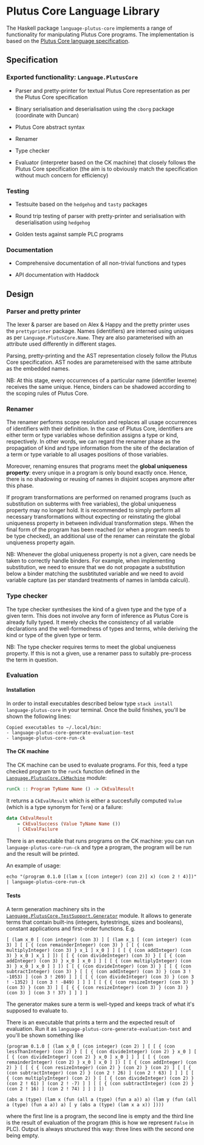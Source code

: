 # Plutus Core Language Library

The Haskell package `language-plutus-core` implements a range of functionality for manipulating Plutus Core programs. The implementation is based on the [Plutus Core language specification](https://github.com/input-output-hk/plutus-prototype/tree/master/docs/plutus-core).

## Specification

### Exported functionality: `Language.PlutusCore`

* Parser and pretty-printer for textual Plutus Core representation as per the Plutus Core specification

* Binary serialisation and deserialisation using the `cborg` package (coordinate with Duncan)

* Plutus Core abstract syntax

* Renamer

* Type checker

* Evaluator (interpreter based on the CK machine) that closely follows the Plutus Core specification (the aim is to obviously match the specification without much concern for efficiency)

### Testing

* Testsuite based on the `hedgehog` and `tasty` packages

* Round trip testing of parser with pretty-printer and serialisation with deserialisation using `hedgehog`

* Golden tests against sample PLC programs

### Documentation

* Comprehensive documentation of all non-trivial functions and types

* API documentation with Haddock

## Design

### Parser and pretty printer

The lexer & parser are based on Alex & Happy and the pretty printer uses the `prettyprinter` package. Names (identifiers) are interned using uniques as per `Language.PlutusCore.Name`. They are also parameterised with an attribute used differently in different stages.

Parsing, pretty-printing and the AST representation closely follow the Plutus Core specification. AST nodes are parametereised with the same attribute as the embedded names.

NB: At this stage, every occurrences of a particular name (identifier lexeme) receives the same unique. Hence, binders can be shadowed according to the scoping rules of Plutus Core.

### Renamer

The renamer performs scope resolution and replaces all usage occurrences of identifiers with their definition. In the case of Plutus Core, identifiers are either term or type variables whose definition assigns a type or kind, respectively. In other words, we can regard the renamer phase as the propagation of kind and type information from the site of the declaration of a term or type variable to all usages positions of those variables.

Moreover, renaming ensures that programs meet the **global uniqueness property**: every unique in a program is only bound exactly once. Hence, there is no shadowing or reusing of names in disjoint scopes anymore after this phase.

If program transformations are performed on renamed programs (such as substitution on subterms with free variables), the global uniqueness property may no longer hold. It is recommended to simply perform all necessary transformations without expecting or reinstating the global uniqueness property in between individual transformation steps. When the final form of the program has been reached (or when a program needs to be type checked), an additional use of the renamer can reinstate the global unqiueness property again.

NB: Whenever the global uniqueness property is not a given, care needs be taken to correctly handle binders. For example, when implementing substitution, we need to ensure that we do not propagate a substitution below a binder matching the susbtituted variable and we need to avoid variable capture (as per standard treatments of names in lambda calculi).

### Type checker

The type checker synthesises the kind of a given type and the type of a given term. This does not involve any form of inference as Plutus Core is already fully typed. It merely checks the consistency of all variable declarations and the well-formedness of types and terms, while deriving the kind or type of the given type or term.

NB: The type checker requires terms to meet the global unqiueness property. If this is not a given, use a renamer pass to suitably pre-process the term in question.

### Evaluation

#### Installation

In order to install executables described below type `stack install language-plutus-core` in your terminal. Once the build finishes, you'll be shown the following lines:

```
Copied executables to ~/.local/bin:
- language-plutus-core-generate-evaluation-test
- language-plutus-core-run-ck
```

#### The CK machine

The CK machine can be used to evaluate programs. For this, feed a type checked program to the `runCk` function defined in the [`Language.PlutusCore.CkMachine`](src/Language/PlutusCore/CkMachine.hs) module:

```haskell
runCk :: Program TyName Name () -> CkEvalResult
```

It returns a `CkEvalResult` which is either a succesfully computed `Value` (which is a type synonym for `Term`) or a failure:

```haskell
data CkEvalResult
    = CkEvalSuccess (Value TyName Name ())
    | CkEvalFailure
```

There is an executable that runs programs on the CK machine: you can run `language-plutus-core-run-ck` and type a program, the program will be run and the result will be printed.

An example of usage:

```
echo "(program 0.1.0 [(lam x [(con integer) (con 2)] x) (con 2 ! 4)])" | language-plutus-core-run-ck
```

#### Tests

A term generation machinery sits in the [`Language.PlutusCore.TestSupport.Generator`](src/Language/PlutusCore/TestSupport/Generator.hs) module. It allows to generate terms that contain built-ins (integers, bytestrings, sizes and booleans), constant applications and first-order functions. E.g.

```
[ (lam x_0 [ (con integer) (con 3) ] [ (lam x_1 [ (con integer) (con 3) ] [ [ { (con remainderInteger) (con 3) } [ [ { (con multiplyInteger) (con 3) } x_1 ] x_0 ] ] [ [ { (con addInteger) (con 3) } x_0 ] x_1 ] ]) [ [ { (con divideInteger) (con 3) } [ [ { (con addInteger) (con 3) } x_0 ] x_0 ] ] [ [ { (con multiplyInteger) (con 3) } x_0 ] x_0 ] ] ]) [ [ { (con divideInteger) (con 3) } [ [ { (con subtractInteger) (con 3) } [ [ { (con addInteger) (con 3) } (con 3 ! -1053) ] (con 3 ! 269) ] ] [ [ { (con divideInteger) (con 3) } (con 3 ! -1352) ] (con 3 ! -849) ] ] ] [ [ { { (con resizeInteger) (con 3) } (con 3) } (con 3) ] [ [ { { (con resizeInteger) (con 3) } (con 3) } (con 3) ] (con 3 ! 37) ] ] ] ]
```

The generator makes sure a term is well-typed and keeps track of what it's supposed to evaluate to.

There is an executable that prints a term and the expected result of evaluation. Run it as `language-plutus-core-generate-evaluation-test` and you'll be shown something like

```
(program 0.1.0 [ (lam x_0 [ (con integer) (con 2) ] [ [ { (con lessThanInteger) (con 2) } [ [ { (con divideInteger) (con 2) } x_0 ] [ [ { (con divideInteger) (con 2) } x_0 ] x_0 ] ] ] [ [ { (con remainderInteger) (con 2) } x_0 ] x_0 ] ]) [ [ { (con addInteger) (con 2) } [ [ { { (con resizeInteger) (con 2) } (con 2) } (con 2) ] [ [ { (con subtractInteger) (con 2) } (con 2 ! 26) ] (con 2 ! 63) ] ] ] [ [ { (con multiplyInteger) (con 2) } [ [ { (con divideInteger) (con 2) } (con 2 ! 61) ] (con 2 ! -7) ] ] [ [ { (con subtractInteger) (con 2) } (con 2 ! 16) ] (con 2 ! 74) ] ] ] ])

(abs a (type) (lam x (fun (all a (type) (fun a a)) a) (lam y (fun (all a (type) (fun a a)) a) [ y (abs a (type) (lam x a x)) ])))
```

where the first line is a program, the second line is empty and the third line is the result of evaluation of the program (this is how we represent `False` in PLC). Output is always structured this way: three lines with the second one being empty.

